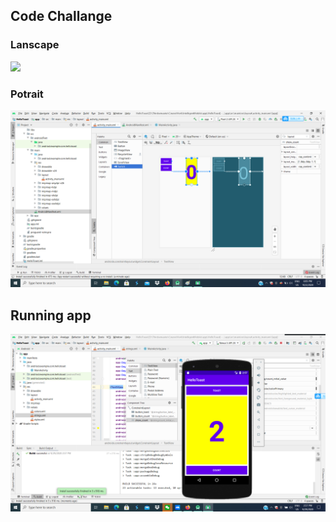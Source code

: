 ## Code Challange
### Lanscape
<img src="/images/f_UI(lanscape).png">

### Potrait
<img src="/images/f_UI(portrait).png">

## Running app
<img src="/images/My first interactive UI.png">
